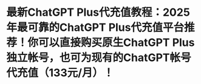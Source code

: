 # 最新ChatGPT Plus代充值教程：2025年最可靠的ChatGPT Plus代充值平台推荐！你可以直接购买原生ChatGPT Plus独立帐号，也可为现有的ChatGPT帐号代充值（133元/月）！
